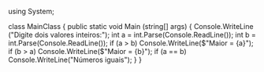 using System;

class MainClass {
  public static void Main (string[] args) {
    Console.WriteLine ("Digite dois valores inteiros:");
    int a = int.Parse(Console.ReadLine());
    int b = int.Parse(Console.ReadLine());
    if (a > b) Console.WriteLine($"Maior = {a}");
    if (b > a) Console.WriteLine($"Maior = {b}");
    if (a == b) Console.WriteLine("Números iguais");
  }
}
